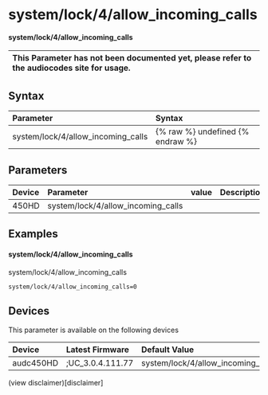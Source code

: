 ﻿---
description: system/lock/4/allow_incoming_calls
search: false
---

# system/lock/4/allow_incoming_calls

#### system/lock/4/allow_incoming_calls


| This Parameter has not been documented yet, please refer to the audiocodes site for usage.  |
| :--- |

## Syntax
| Parameter | Syntax |
| :--- | :--- |
|system/lock/4/allow_incoming_calls | {% raw %} undefined {% endraw %} |

## Parameters
|Device|Parameter|value|Description|
|:---|:---|:---|:---|
| 450HD | system/lock/4/allow_incoming_calls |  |  |

## Examples
#### system/lock/4/allow_incoming_calls

system/lock/4/allow_incoming_calls

```
system/lock/4/allow_incoming_calls=0
```

## Devices
This parameter is available on the following devices

| Device | Latest Firmware | Default Value |
|:---|:---|:---|
| audc450HD | ;UC_3.0.4.111.77 | system/lock/4/allow_incoming_calls=0 

(view disclaimer)[disclaimer]
